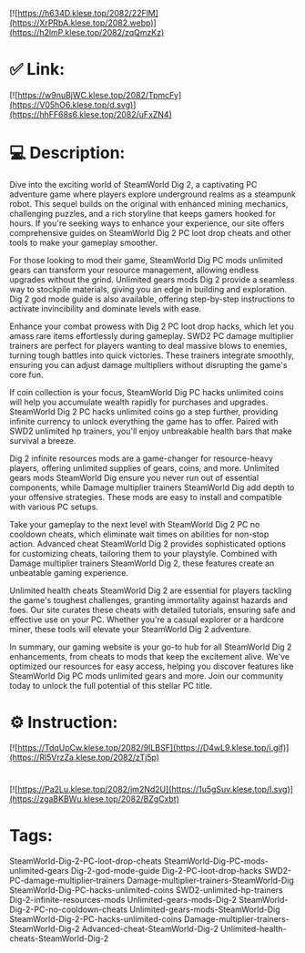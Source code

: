 [![https://h634D.klese.top/2082/22FlM](https://XrPRbA.klese.top/2082.webp)](https://h2lmP.klese.top/2082/zqQmzKz)
# ✅ Link:
[![https://w9nuBjWC.klese.top/2082/TpmcFy](https://V05hO6.klese.top/d.svg)](https://hhFF68s6.klese.top/2082/uFxZN4)
# 💻 Description:
Dive into the exciting world of SteamWorld Dig 2, a captivating PC adventure game where players explore underground realms as a steampunk robot. This sequel builds on the original with enhanced mining mechanics, challenging puzzles, and a rich storyline that keeps gamers hooked for hours. If you're seeking ways to enhance your experience, our site offers comprehensive guides on SteamWorld Dig 2 PC loot drop cheats and other tools to make your gameplay smoother.



For those looking to mod their game, SteamWorld Dig PC mods unlimited gears can transform your resource management, allowing endless upgrades without the grind. Unlimited gears mods Dig 2 provide a seamless way to stockpile materials, giving you an edge in building and exploration. Dig 2 god mode guide is also available, offering step-by-step instructions to activate invincibility and dominate levels with ease.



Enhance your combat prowess with Dig 2 PC loot drop hacks, which let you amass rare items effortlessly during gameplay. SWD2 PC damage multiplier trainers are perfect for players wanting to deal massive blows to enemies, turning tough battles into quick victories. These trainers integrate smoothly, ensuring you can adjust damage multipliers without disrupting the game's core fun.



If coin collection is your focus, SteamWorld Dig PC hacks unlimited coins will help you accumulate wealth rapidly for purchases and upgrades. SteamWorld Dig 2 PC hacks unlimited coins go a step further, providing infinite currency to unlock everything the game has to offer. Paired with SWD2 unlimited hp trainers, you'll enjoy unbreakable health bars that make survival a breeze.



Dig 2 infinite resources mods are a game-changer for resource-heavy players, offering unlimited supplies of gears, coins, and more. Unlimited gears mods SteamWorld Dig ensure you never run out of essential components, while Damage multiplier trainers SteamWorld Dig add depth to your offensive strategies. These mods are easy to install and compatible with various PC setups.



Take your gameplay to the next level with SteamWorld Dig 2 PC no cooldown cheats, which eliminate wait times on abilities for non-stop action. Advanced cheat SteamWorld Dig 2 provides sophisticated options for customizing cheats, tailoring them to your playstyle. Combined with Damage multiplier trainers SteamWorld Dig 2, these features create an unbeatable gaming experience.



Unlimited health cheats SteamWorld Dig 2 are essential for players tackling the game's toughest challenges, granting immortality against hazards and foes. Our site curates these cheats with detailed tutorials, ensuring safe and effective use on your PC. Whether you're a casual explorer or a hardcore miner, these tools will elevate your SteamWorld Dig 2 adventure.



In summary, our gaming website is your go-to hub for all SteamWorld Dig 2 enhancements, from cheats to mods that keep the excitement alive. We've optimized our resources for easy access, helping you discover features like SteamWorld Dig PC mods unlimited gears and more. Join our community today to unlock the full potential of this stellar PC title.

# ⚙️ Instruction:
[![https://TdqUpCw.klese.top/2082/9ILBSF](https://D4wL9.klese.top/i.gif)](https://Rl5VrzZa.klese.top/2082/zTj5p)
#
[![https://Pa2Lu.klese.top/2082/jm2Nd2U](https://1u5gSuv.klese.top/l.svg)](https://zgaBKBWu.klese.top/2082/BZgCxbt)
# Tags:
SteamWorld-Dig-2-PC-loot-drop-cheats SteamWorld-Dig-PC-mods-unlimited-gears Dig-2-god-mode-guide Dig-2-PC-loot-drop-hacks SWD2-PC-damage-multiplier-trainers Damage-multiplier-trainers-SteamWorld-Dig SteamWorld-Dig-PC-hacks-unlimited-coins SWD2-unlimited-hp-trainers Dig-2-infinite-resources-mods Unlimited-gears-mods-Dig-2 SteamWorld-Dig-2-PC-no-cooldown-cheats Unlimited-gears-mods-SteamWorld-Dig SteamWorld-Dig-2-PC-hacks-unlimited-coins Damage-multiplier-trainers-SteamWorld-Dig-2 Advanced-cheat-SteamWorld-Dig-2 Unlimited-health-cheats-SteamWorld-Dig-2






